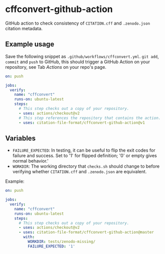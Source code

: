 # cffconvert-github-action

GitHub action to check consistency of ``CITATION.cff`` and ``.zenodo.json`` citation metadata.


## Example usage

Save the following snippet as ``.github/workflows/cffconvert.yml``. ``git add``, ``commit`` and ``push`` to GitHub, this
should trigger a GitHub Action on your repository, see Tab _Actions_ on your repo's page.

```yaml
on: push

jobs:
  verify:
    name: "cffconvert"
    runs-on: ubuntu-latest
    steps:
      # This step checks out a copy of your repository.
      - uses: actions/checkout@v2
      # This step references the repository that contains the action.
      - uses: citation-file-format/cffconvert-github-action@v1
```


## Variables

- ``FAILURE_EXPECTED``: In testing, it can be useful to flip the exit codes for failure and success. Set to '1' for
  flipped definition; '0' or empty gives normal behavior.'
- ``WORKDIR``: The working directory that ``checks.sh`` should change to before verifying whether ``CITATION.cff``
  and ``.zenodo.json`` are equivalent.

Example:

```yaml
on: push

jobs:
  verify:
    name: "cffconvert"
    runs-on: ubuntu-latest
    steps:
      # This step checks out a copy of your repository.
      - uses: actions/checkout@v2
      - uses: citation-file-format/cffconvert-github-action@master
        with:
          WORKDIR: tests/zenodo-missing/
          FAILURE_EXPECTED: '1'
```
